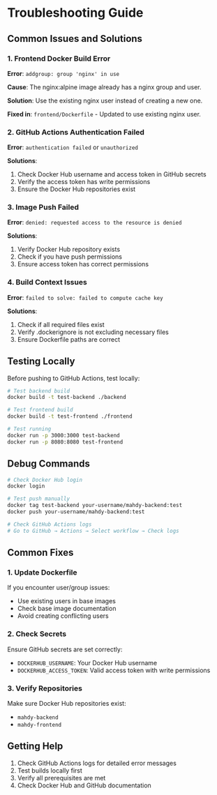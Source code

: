 # Troubleshooting Guide

## Common Issues and Solutions

### 1. Frontend Docker Build Error

**Error**: `addgroup: group 'nginx' in use`

**Cause**: The nginx:alpine image already has a nginx group and user.

**Solution**: Use the existing nginx user instead of creating a new one.

**Fixed in**: `frontend/Dockerfile` - Updated to use existing nginx user.

### 2. GitHub Actions Authentication Failed

**Error**: `authentication failed` or `unauthorized`

**Solutions**:
1. Check Docker Hub username and access token in GitHub secrets
2. Verify the access token has write permissions
3. Ensure the Docker Hub repositories exist

### 3. Image Push Failed

**Error**: `denied: requested access to the resource is denied`

**Solutions**:
1. Verify Docker Hub repository exists
2. Check if you have push permissions
3. Ensure access token has correct permissions

### 4. Build Context Issues

**Error**: `failed to solve: failed to compute cache key`

**Solutions**:
1. Check if all required files exist
2. Verify .dockerignore is not excluding necessary files
3. Ensure Dockerfile paths are correct

## Testing Locally

Before pushing to GitHub Actions, test locally:

```bash
# Test backend build
docker build -t test-backend ./backend

# Test frontend build
docker build -t test-frontend ./frontend

# Test running
docker run -p 3000:3000 test-backend
docker run -p 8080:8080 test-frontend
```

## Debug Commands

```bash
# Check Docker Hub login
docker login

# Test push manually
docker tag test-backend your-username/mahdy-backend:test
docker push your-username/mahdy-backend:test

# Check GitHub Actions logs
# Go to GitHub → Actions → Select workflow → Check logs
```

## Common Fixes

### 1. Update Dockerfile
If you encounter user/group issues:
- Use existing users in base images
- Check base image documentation
- Avoid creating conflicting users

### 2. Check Secrets
Ensure GitHub secrets are set correctly:
- `DOCKERHUB_USERNAME`: Your Docker Hub username
- `DOCKERHUB_ACCESS_TOKEN`: Valid access token with write permissions

### 3. Verify Repositories
Make sure Docker Hub repositories exist:
- `mahdy-backend`
- `mahdy-frontend`

## Getting Help

1. Check GitHub Actions logs for detailed error messages
2. Test builds locally first
3. Verify all prerequisites are met
4. Check Docker Hub and GitHub documentation
